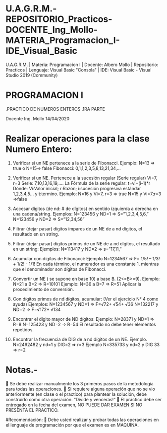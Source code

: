 ﻿# U.A.G.R.M.-REPOSITORIO_Practicos-DOCENTE_Ing_Mollo-MATERIA_Programacion_I-IDE_Visual_Basic
U.A.G.R.M. | Materia: Programacion I | Docente: Albero Mollo | Repositorio: Practicos | Lenguaje: Visual Basic "Consola" | IDE: Visual Basic - Visual Studio 2019 (Community)

# PROGRAMACION I
.PRACTICO DE NUMEROS ENTEROS
.1RA PARTE

Docente Ing. Mollo
14/04/2020

# Realizar operaciones para la clase Numero Entero:
1. Verificar si un NE pertenece a la serie de Fibonacci.
Ejemplo: N=13 => true o N=15=> false Fibonacci: 0,1,1,2,3,5,8,13,21,34,…

2. Verificar si un NE. Pertenece a la sucesión regular (Serie regular)
Vi=7, r=3 Serie: 7,10,13,16,19,…. La Fórmula de la serie regular: t=vi+(i-1)*r
Dónde: Vi:Valor inicial; r:Razon; i:sucesión progresiva estándar 1,2,3,4,5… y t:termino.
Ejemplo: N=16 y Vi=7, r=3 => true N=15 y Vi=7;r=3 =>false

3. Accesar dígitos (de nd: # de dígitos) en sentido izquierda a derecha en una cadena/string.
Ejemplos: N=123456 y ND=1 => S=”1,2,3,4,5,6,”
N=123456 y ND=2 => S=”12,34,56”

4. Filtrar (dejar pasar) dígitos impares de un NE de a nd dígitos, el resultado en un string.

5. Filtrar (dejar pasar) dígitos primos de un NE de a nd dígitos, el resultado en un string:
Ejemplos: N=113417 y ND=2 => s=”17,11,”

6. Acumular con dígitos de Fibonacci:
Ejemplo N=1234567 => F= 1/5! – 1/3! + 1/2! - 1/1!
En cada término, el numerador es una constante 1, mientras que el denominador son dígitos de Fibonacci.

7. Convertir un NE ( se supone en base 10) a base B. (2<=B>=9).
Ejemplo: N=21 a B=2 => R=10101
Ejemplo: N=36 a B=7 => R=51
Aplicar la procedimiento de conversión.

8. Con dígitos primos de nd dígitos, acumular: (Ver el ejercicio N° 4 como ayuda)
Ejemplos: N=1234567 y ND=1 => F=√72+ √54+ √36
N=132217 y ND=2 => F=√172+ √134

9. Encontrar el digito mayor de ND dígitos:
Ejemplo: N=28371 y ND=1 => R=8
N=125423 y ND=2 => R=54
El resultado no debe tener elementos repetidos.

10. Encontrar la frecuencia de DIG de a nd dígitos de un NE.
Ejemplo. N=2462482 y nd=1 y DIG=2 => r=3
Ejemplo N=335733 y nd=2 y DIG 33 => r=2

# Notas.-
 Se debe realizar manualmente los 3 primeros pasos de la metodología para todas las operaciones.
 Si requiere alguna operación que no se vio anteriormente (en clase o el practico) para plantear la solución, debe construirlo como otra operación. “Divide y vencerás!”
 El práctico debe ser entregado en la fecha del examen, NO PUEDE DAR EXAMEN SI NO PRESENTA EL PRACTICO.

#Recomendación:
 Debe usted realizar y probar todas las operaciones en el lenguaje de programación por que el examen es en MAQUINA.